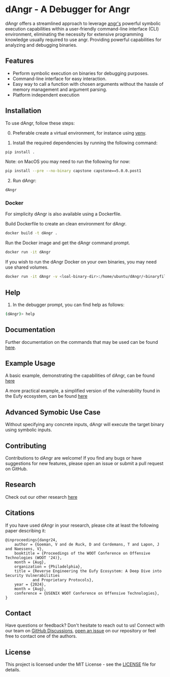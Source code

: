 # dAngr - A Debugger for Angr

dAngr offers a streamlined approach to leverage [angr's](https://angr.io) powerful symbolic execution capabilities within a user-friendly command-line interface (CLI) environment, eliminating the necessity for extensive programming knowledge usually required to use angr. 
Providing powerful capabilities for analyzing and debugging binaries.

## Features

- Perform symbolic execution on binaries for debugging purposes.
- Command-line interface for easy interaction.
- Easy way to call a function with chosen arguments without the hassle of memory management and argument parsing.
- Platform independent execution

## Installation


To use dAngr, follow these steps:

0. Preferable create a virtual environment, for instance using [venv](https://docs.python.org/3/library/venv.html).

1. Install the required dependencies by running the following command:

```bash
pip install .
```
Note: on MacOS you may need to run the following for now:
```bash
pip install --pre --no-binary capstone capstone==5.0.0.post1
```

2. Run dAngr:

```bash
dAngr
```

### Docker

For simplicity dAngr is also available using a Dockerfile.

Build Dockerfile to create an clean environment for dAngr.
```bash
docker build -t dAngr .
```

Run the Docker image and get the dAngr command prompt.
```bash
docker run -it dAngr
```

If you wish to run the dAngr Docker on your own binaries, you may need use shared volumes.
```bash
docker run -it dAngr -v <loal-binary-dir>:/home/ubuntu/dAngr/<binaryfile>
```

## Help
1. In the debugger prompt, you can find help as follows:
```bash
(dAngr)> help
```
## Documentation

Further documentation on the commands that may be used can be found [here](./docs/documentation.md).

## Example Usage

A basic example, demonstrating the capabilities of dAngr, can be found [here](./examples/basic_example/)

A more practical example, a simplified version of the vulnerability found in the Eufy ecosystem, can be found [here](./examples/aes_example/)

## Advanced Symobic Use Case
Without specifying any concrete inputs, dAngr will execute the target binary using symbolic inputs.  

## Contributing

Contributions to dAngr are welcome! If you find any bugs or have suggestions for new features, please open an issue or submit a pull request on GitHub.

## Research
Check out our other research [here](https://distrinet.cs.kuleuven.be/research/publications) 

## Citations
If you have used dAngr in your research, please cite at least the following paper describing it:
````{verbatim}
@inproceedings{dangr24, 
    author = {Goeman, V and de Ruck, D and Cordemans, T and Lapon, J and Naessens, V}, 
    booktitle = {Proceedings of the WOOT Conference on Offensive Technologies (WOOT '24)}, 
    month = {Aug}, 
    organization = {Philadelphia}, 
    title = {Reverse Engineering the Eufy Ecosystem: A Deep Dive into Security Vulnerabilities 
            and Proprietary Protocols},
    year = {2024},
    month = {Aug}, 
    conference = {USENIX WOOT Conference on Offensive Technologies}, 
}
````
## Contact
Have questions or feedback? Don't hesitate to reach out to us! Connect with our team on [GitHub Discussions](https://github.com/angr-debugging/dAngr/discussions), [open an issue](https://github.com/angr-debugging/dAngr/issues) on our repository or feel free to contact one of the authors.


## License

This project is licensed under the MIT License - see the [LICENSE](LICENSE) file for details.
